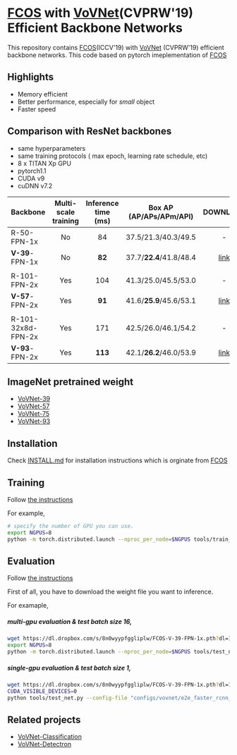 # [FCOS](https://arxiv.org/abs/1904.01355) with [VoVNet](https://arxiv.org/abs/1904.09730)(CVPRW'19) Efficient Backbone Networks

This repository contains [FCOS](https://github.com/facebookresearch/maskrcnn-benchmark)(ICCV'19) with [VoVNet](https://arxiv.org/abs/1904.09730) (CVPRW'19) efficient backbone networks. This code based on pytorch imeplementation of [FCOS](https://github.com/tianzhi0549/FCOS) 

## Highlights

- Memory efficient 
- Better performance, especially for *small* object
- Faster speed



## Comparison with ResNet backbones

- same hyperparameters
- same training protocols ( max epoch, learning rate schedule, etc)
- 8 x TITAN Xp GPU
- pytorch1.1
- CUDA v9
- cuDNN v7.2


| Backbone  | Multi-scale training | Inference time (ms) | Box AP (AP/APs/APm/APl)  | DOWNLOAD |
|----------|:---------------:|:-------------------:|:------------------------:| :---:|
| R-50-FPN-1x       | No           | 84                  | 37.5/21.3/40.3/49.5      | - |
 **V-39**-FPN-1x       | No           |**82**                 | 37.7/**22.4**/41.8/48.4      | [link](https://dl.dropbox.com/s/8n0wyypfggliplw/FCOS-V-39-FPN-1x.pth?dl=1)|
 ||
| R-101-FPN-2x       | Yes           | 104                  | 41.3/25.0/45.5/53.0      | -                          
| **V-57**-FPN-2x        |Yes           | **91**                  | 41.6/**25.9**/45.6/53.1      |  [link](https://dl.dropbox.com/s/f1posfwebb2ynnp/FCOS-V-57-MS-FPN-2x.pth?dl=1)|
||
| R-101-32x8d-FPN-2x        | Yes           |171                   | 42.5/26.0/46.1/54.2      | -  |
| **V-93**-FPN-2x        | Yes           | **113**                  |   42.1/**26.2**/46.0/53.9    | [link](https://dl.dropbox.com/s/2v7go4lenvvjd1s/FCOS-V-93-MS-FPN-2x.pth?dl=1)|



## ImageNet pretrained weight

- [VoVNet-39](https://dl.dropbox.com/s/s7f4vyfybyc9qpr/vovnet39_statedict_norm.pth?dl=1)
- [VoVNet-57](https://dl.dropbox.com/s/b826phjle6kbamu/vovnet57_statedict_norm.pth?dl=1)
- [VoVNet-75](https://dl.dropbox.com/s/ve1h1ol2ge7yfta/vovnet75_statedict_norm.pth.tar?dl=1)
- [VoVNet-93](https://dl.dropbox.com/s/qtly316zv1isn0t/vovnet93_statedict_norm.pth.tar?dl=1)


## Installation

Check [INSTALL.md](INSTALL.md) for installation instructions which is orginate from [FCOS](https://github.com/tianzhi0549/FCOS#installation)



## Training
Follow [the instructions](https://github.com/tianzhi0549/FCOS#training)

For example,

```bash
# specify the number of GPU you can use.
export NGPUS=8 
python -m torch.distributed.launch --nproc_per_node=$NGPUS tools/train_net.py --config-file "configs/vovnet/fcos_V_39_FPN_1x.yaml" 
```

## Evaluation
Follow [the instructions](https://github.com/tianzhi0549/FCOS#inference)

First of all, you have to download the weight file you want to inference.

For examaple,
##### multi-gpu evaluation & test batch size 16,

```bash
wget https://dl.dropbox.com/s/8n0wyypfggliplw/FCOS-V-39-FPN-1x.pth?dl=1
export NGPUS=8
python -m torch.distributed.launch --nproc_per_node=$NGPUS tools/test_net.py --config-file "configs/vovnet/fcos_V_39_FPN_1x.yaml" TEST.IMS_PER_BATCH 16 MODEL.WEIGHT FCOS-V-39-FPN-1x.pth
```

##### single-gpu evaluation & test batch size 1,

```bash
wget https://dl.dropbox.com/s/8n0wyypfggliplw/FCOS-V-39-FPN-1x.pth?dl=1
CUDA_VISIBLE_DEVICES=0
python tools/test_net.py --config-file "configs/vovnet/e2e_faster_rcnn_V_39_FPN_2x.yaml" TEST.IMS_PER_BATCH 1 MODEL.WEIGHT FCOS-V-39-FPN-1x.pth
```

## Related projects

- [VoVNet-Classification](https://github.com/vov-net/VoVNet-Classification)
- [VoVNet-Detectron](https://github.com/vov-net/VoVNet-Detectron)
